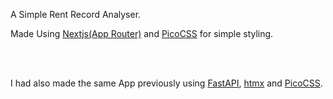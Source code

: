 A Simple Rent Record Analyser.

Made Using [Nextjs(App Router)](https://nextjs.org/) and [PicoCSS](https://picocss.com/) for simple styling.

<br/>
<br/>

I had also made the same App previously using [FastAPI](https://fastapi.tiangolo.com/), [htmx](https://htmx.org/) and
[PicoCSS](https://picocss.com/).
